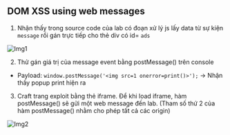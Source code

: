 ## DOM XSS using web messages

1. Nhận thấy trong source code của lab có đoạn xử lý js lấy data từ sự kiện `message` rồi gán trực tiếp cho thẻ div có id= `ads`

![Img1](\asset/../img/detect.png)

2. Thử gán giá trị của message event bằng postMessage() trên console
- Payload: ```window.postMessage('<img src=1 onerror=print()>');```
-> Nhận thấy popup print hiện ra

3. Craft trang exploit bằng thẻ iframe. Để khi load iframe, hàm postMessage() sẽ gửi một web message đến lab. (Tham số thứ 2 của hàm postMessage() nhằm cho phép tất cả các origin)

![Img2](\asset/../img/craft_exploit_page.png)